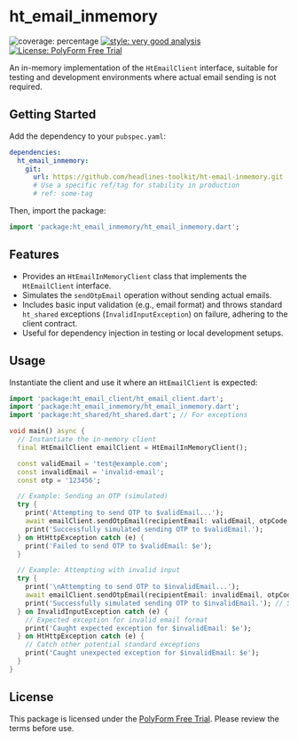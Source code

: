 # ht_email_inmemory

![coverage: percentage](https://img.shields.io/badge/coverage-100-green)
[![style: very good analysis](https://img.shields.io/badge/style-very_good_analysis-B22C89.svg)](https://pub.dev/packages/very_good_analysis)
[![License: PolyForm Free Trial](https://img.shields.io/badge/License-PolyForm%20Free%20Trial-blue)](https://polyformproject.org/licenses/free-trial/1.0.0)

An in-memory implementation of the `HtEmailClient` interface, suitable for testing and development environments where actual email sending is not required.

## Getting Started

Add the dependency to your `pubspec.yaml`:

```yaml
dependencies:
  ht_email_inmemory:
    git:
      url: https://github.com/headlines-toolkit/ht-email-inmemory.git
      # Use a specific ref/tag for stability in production
      # ref: some-tag
```

Then, import the package:

```dart
import 'package:ht_email_inmemory/ht_email_inmemory.dart';
```

## Features

*   Provides an `HtEmailInMemoryClient` class that implements the `HtEmailClient` interface.
*   Simulates the `sendOtpEmail` operation without sending actual emails.
*   Includes basic input validation (e.g., email format) and throws standard `ht_shared` exceptions (`InvalidInputException`) on failure, adhering to the client contract.
*   Useful for dependency injection in testing or local development setups.

## Usage

Instantiate the client and use it where an `HtEmailClient` is expected:

```dart
import 'package:ht_email_client/ht_email_client.dart';
import 'package:ht_email_inmemory/ht_email_inmemory.dart';
import 'package:ht_shared/ht_shared.dart'; // For exceptions

void main() async {
  // Instantiate the in-memory client
  final HtEmailClient emailClient = HtEmailInMemoryClient();

  const validEmail = 'test@example.com';
  const invalidEmail = 'invalid-email';
  const otp = '123456';

  // Example: Sending an OTP (simulated)
  try {
    print('Attempting to send OTP to $validEmail...');
    await emailClient.sendOtpEmail(recipientEmail: validEmail, otpCode: otp);
    print('Successfully simulated sending OTP to $validEmail.');
  } on HtHttpException catch (e) {
    print('Failed to send OTP to $validEmail: $e');
  }

  // Example: Attempting with invalid input
  try {
    print('\nAttempting to send OTP to $invalidEmail...');
    await emailClient.sendOtpEmail(recipientEmail: invalidEmail, otpCode: otp);
    print('Successfully simulated sending OTP to $invalidEmail.'); // Should not reach here
  } on InvalidInputException catch (e) {
    // Expected exception for invalid email format
    print('Caught expected exception for $invalidEmail: $e');
  } on HtHttpException catch (e) {
    // Catch other potential standard exceptions
    print('Caught unexpected exception for $invalidEmail: $e');
  }
}

```

## License

This package is licensed under the [PolyForm Free Trial](LICENSE). Please review the terms before use.
